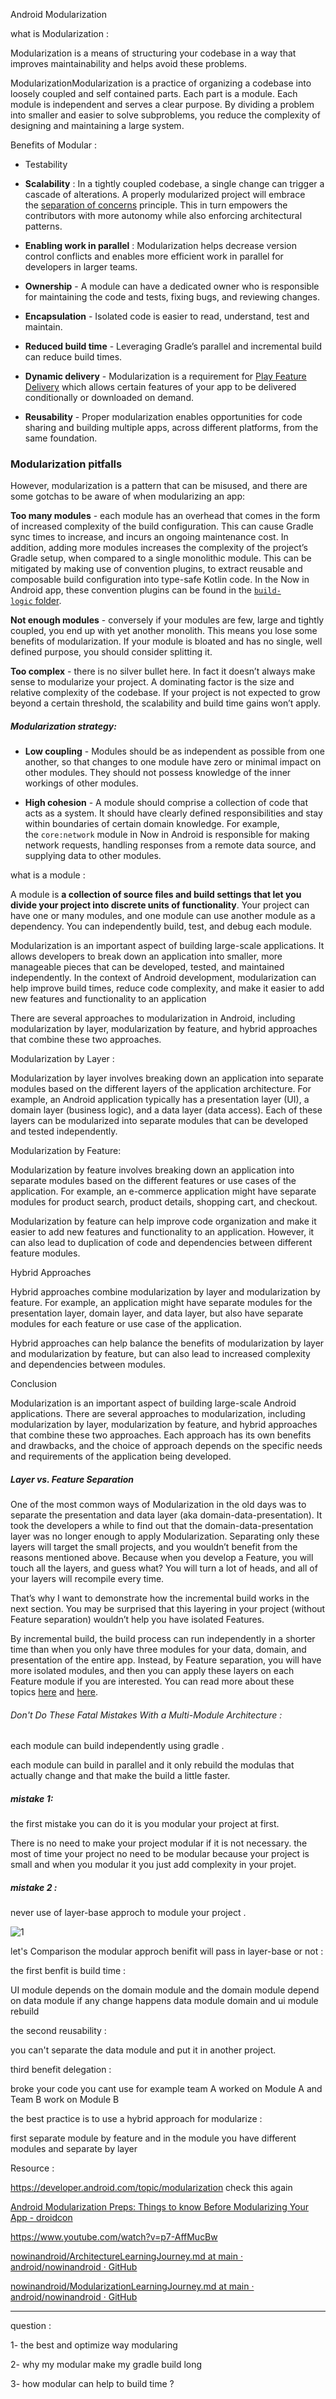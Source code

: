 Android Modularization 

what is Modularization :

Modularization is a means of structuring your codebase in a way that improves maintainability and helps avoid these problems.

ModularizationModularization is a practice of organizing a codebase into loosely coupled and self contained parts. Each part is a module. Each module is independent and serves a clear purpose. By dividing a problem into smaller and easier to solve subproblems, you reduce the complexity of designing and maintaining a large system.

Benefits of Modular :

- Testability

- **Scalability** : In a tightly coupled codebase, a single change can trigger a cascade of alterations. A properly modularized project will embrace the [separation of concerns](https://en.wikipedia.org/wiki/Separation_of_concerns) principle. This in turn empowers the contributors with more autonomy while also enforcing architectural patterns.

- **Enabling work in parallel** : Modularization helps decrease version control conflicts and enables more efficient work in parallel for developers in larger teams.

- **Ownership** - A module can have a dedicated owner who is responsible for maintaining the code and tests, fixing bugs, and reviewing changes.

- **Encapsulation** - Isolated code is easier to read, understand, test and maintain.

- **Reduced build time** - Leveraging Gradle’s parallel and incremental build can reduce build times.

- **Dynamic delivery** - Modularization is a requirement for [Play Feature Delivery](https://developer.android.com/guide/playcore/feature-delivery) which allows certain features of your app to be delivered conditionally or downloaded on demand.

- **Reusability** - Proper modularization enables opportunities for code sharing and building multiple apps, across different platforms, from the same foundation.

  

### Modularization pitfalls

However, modularization is a pattern that can be misused, and there are some gotchas to be aware of when modularizing an app:

**Too many modules** - each module has an overhead that comes in the form of increased complexity of the build configuration. This can cause Gradle sync times to increase, and incurs an ongoing maintenance cost. In addition, adding more modules increases the complexity of the project’s Gradle setup, when compared to a single monolithic module. This can be mitigated by making use of convention plugins, to extract reusable and composable build configuration into type-safe Kotlin code. In the Now in Android app, these convention plugins can be found in the [`build-logic` folder](https://github.com/android/nowinandroid/tree/main/build-logic).

**Not enough modules** - conversely if your modules are few, large and tightly coupled, you end up with yet another monolith. This means you lose some benefits of modularization. If your module is bloated and has no single, well defined purpose, you should consider splitting it.

**Too complex** - there is no silver bullet here. In fact it doesn’t always make sense to modularize your project. A dominating factor is the size and relative complexity of the codebase. If your project is not expected to grow beyond a certain threshold, the scalability and build time gains won’t apply.



##### Modularization strategy:

- **Low coupling** - Modules should be as independent as possible from one another, so that changes to one module have zero or minimal impact on other modules. They should not possess knowledge of the inner workings of other modules.

- **High cohesion** - A module should comprise a collection of code that acts as a system. It should have clearly defined responsibilities and stay within boundaries of certain domain knowledge. For example, the `core:network` module in Now in Android is responsible for making network requests, handling responses from a remote data source, and supplying data to other modules.





what is a module :

A module is **a collection of source files and build settings that let you divide your project into discrete units of functionality**. Your project can have one or many modules, and one module can use another module as a dependency. You can independently build, test, and debug each module.

Modularization is an important aspect of building large-scale applications. It allows developers to break down an application into smaller, more manageable pieces that can be developed, tested, and maintained independently. In the context of Android development, modularization can help improve build times, reduce code complexity, and make it easier to add new features and functionality to an application

There are several approaches to modularization in Android, including modularization by layer, modularization by feature, and hybrid approaches that combine these two approaches.

Modularization by Layer :

Modularization by layer involves breaking down an application into separate modules based on the different layers of the application architecture. For example, an Android application typically has a presentation layer (UI), a domain layer (business logic), and a data layer (data access). Each of these layers can be modularized into separate modules that can be developed and tested independently.

Modularization by Feature:

Modularization by feature involves breaking down an application into separate modules based on the different features or use cases of the application. For example, an e-commerce application might have separate modules for product search, product details, shopping cart, and checkout.

Modularization by feature can help improve code organization and make it easier to add new features and functionality to an application. However, it can also lead to duplication of code and dependencies between different feature modules.

Hybrid Approaches

Hybrid approaches combine modularization by layer and modularization by feature. For example, an application might have separate modules for the presentation layer, domain layer, and data layer, but also have separate modules for each feature or use case of the application.

Hybrid approaches can help balance the benefits of modularization by layer and modularization by feature, but can also lead to increased complexity and dependencies between modules.

Conclusion

Modularization is an important aspect of building large-scale Android applications. There are several approaches to modularization, including modularization by layer, modularization by feature, and hybrid approaches that combine these two approaches. Each approach has its own benefits and drawbacks, and the choice of approach depends on the specific needs and requirements of the application being developed.

##### Layer vs. Feature Separation

One of the most common ways of Modularization in the old days was to separate the presentation and data layer (aka domain-data-presentation). It took the developers a while to find out that the domain-data-presentation layer was no longer enough to apply Modularization. Separating only these layers will target the small projects, and you wouldn’t benefit from the reasons mentioned above. Because when you develop a Feature, you will touch all the layers, and guess what? You will turn a lot of heads, and all of your layers will recompile every time.

That’s why I want to demonstrate how the incremental build works in the next section. You may be surprised that this layering in your project (without Feature separation) wouldn’t help you have isolated Features.

By incremental build, the build process can run independently in a shorter time than when you only have three modules for your data, domain, and presentation of the entire app. Instead, by Feature separation, you will have more isolated modules, and then you can apply these layers on each Feature module if you are interested. You can read more about these topics [here](https://martinfowler.com/bliki/PresentationDomainDataLayering.html) and [here](https://markonovakovic.medium.com/clean-architecture-is-not-domain-data-presentation-e368d7ff8579).

###### Don't Do These Fatal Mistakes With a Multi-Module Architecture :

each module can build independently using gradle .

each module can build in parallel and it only rebuild the modulas that actually change and that make the build a little faster.

##### mistake 1:

the first mistake you can do  it is you modular your project at first.  

There is no need to make your project modular if it is not necessary. the most of time your project no need to be modular because your project is small and when you modular it you just add complexity in your projet.

##### mistake 2 :

never use of layer-base approch to module your project .

![1](C:\Users\mozhdeh.nouri\Desktop\all_basic.png)

let's Comparison the modular approch benifit will pass in layer-base or not :

the first benfit is build time :

UI module depends on the domain module and the domain module depend on data module 
if any change happens data module domain and ui module rebuild 

the second reusability :

you can't separate the data module and put it in another project.

third benefit delegation :

broke your code you cant use for example team A worked on Module A and Team B work on Module B 

the best practice is to use a hybrid approach for modularize :

first separate module by feature and in the module you have different modules and separate by layer























Resource :

https://developer.android.com/topic/modularization   check this again 

[Android Modularization Preps: Things to know Before Modularizing Your App - droidcon](https://www.droidcon.com/2022/02/15/android-modularization-preps-things-to-know-before-modularizing-your-app/)

https://www.youtube.com/watch?v=p7-AffMucBw

[nowinandroid/ArchitectureLearningJourney.md at main · android/nowinandroid · GitHub](https://github.com/android/nowinandroid/blob/main/docs/ArchitectureLearningJourney.md)

[nowinandroid/ModularizationLearningJourney.md at main · android/nowinandroid · GitHub](https://github.com/android/nowinandroid/blob/main/docs/ModularizationLearningJourney.md)



----

question :

1- the best and optimize way modularing 

2- why my modular make  my gradle build long

3- how modular can help to build time ?
